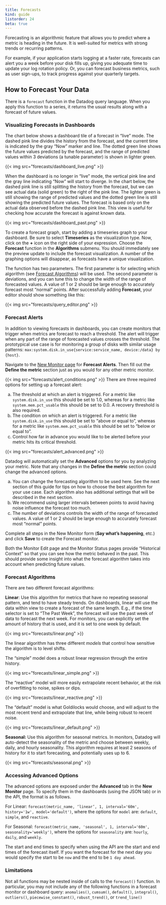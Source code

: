 ```yaml
---
title: Forecasts
kind: guide
listorder: 24
beta: true
---
```


Forecasting is an algorithmic feature that allows you to predict where
a metric is heading in the future. It is well-suited for metrics with
strong trends or recurring patterns.

For example, if your application starts logging at a faster rate, forecasts can alert you a week before your disk fills up, giving you adequate time to update your log rotation policy. Or, you can forecast business metrics, such as user sign-ups, to track progress against your quarterly targets.

## How to Forecast Your Data

There is a `forecast` function in the Datadog query language. When you apply this function to a series, it returns the usual results along with a forecast of future values.

### Visualizing Forecasts in Dashboards

The chart below shows a dashboard tile of a forecast in “live” mode. The dashed pink line divides the history from the forecast, and the current time is indicated by the gray “Now” marker and line. The dotted green line shows the future values predicted by the forecast, and the range of predicted values within 3 deviations (a tunable parameter) is shown in lighter green.

{{< img src="forecasts/dashboard_live.png" >}}

When the dashboard is no longer in “live” mode, the vertical pink line and the gray line indicating “Now” will start to diverge. In the chart below, the dashed pink line is still splitting the history from the forecast, but we can see actual data (solid green) to the right of the pink line. The lighter green is still showing the range of predicted values and the dotted green line is still showing the predicted future values. The forecast is based only on the actual data observed before the dashed pink line. This view is useful for checking how accurate the forecast is against known data.

{{< img src="forecasts/dashboard_past.png" >}}

To create a forecast graph, start by adding a timeseries graph to your dashboard. Be sure to select **Timeseries** as the visualization type. Now, click on the **+** icon on the right side of your expression. Choose the **Forecast** function in the **Algorithms** submenu. You should immediately see the preview update to include the forecast visualization. A number of the graphing options will disappear, as forecasts have a unique visualization.

The function has two parameters. The first parameter is for selecting which algorithm (see [Forecast Algorithms](#forecast-algorithms)) will be used. The second parameter is deviations, and you can tune this to change the width of the range of forecasted values. A value of 1 or 2 should be large enough to accurately forecast most “normal” points. After successfully adding **Forecast**, your editor should show something like this:

{{< img src="forecasts/query_editor.png" >}}

### Forecast Alerts
In addition to viewing forecasts in dashboards, you can create monitors that trigger when metrics are forecast to reach a threshold. The alert will trigger when any part of the range of forecasted values crosses the threshold. The prototypical use case is for monitoring a group of disks with similar usage patterns: `max:system.disk.in_use{service:service_name, device:/data} by {host}`.

Navigate to the [New Monitor page](https://app.datadoghq.com/monitors#create/forecast) for **Forecast Alerts**. Then fill out the **Define the metric** section just as you would for any other metric monitor.

{{< img src="forecasts/alert_conditions.png" >}}
There are three required options for setting up a forecast alert:

<ol type="a">
  <li> The threshold at which an alert is triggered. For a metric like <code>system.disk.in_use</code> this should be set to 1.0, whereas for a metric like <code>system.mem.pct_usable</code> this should be set to 0.0. A recovery threshold is also required.
  <li> The condition on which an alert is triggered. For a metric like <code>system.disk.in_use</code> this should be set to “above or equal to”, whereas for a metric like <code>system.mem.pct_usable</code> this should be set to “below or equal to”.
  <li> Control how far in advance you would like to be alerted before your metric hits its critical threshold.
</ol>

{{< img src="forecasts/alert_advanced.png" >}}

Datadog will automatically set the **Advanced** options for you by analyzing your metric. Note that any changes in the **Define the metric** section could change the advanced options.

<ol type="a">
  <li> You can change the forecasting algorithm to be used here. See the next section of this guide for tips on how to choose the best algorithm for your use case. Each algorithm also has additional settings that will be described in the next section.
  <li> We recommend using larger intervals between points to avoid having noise influence the forecast too much.
  <li> The number of deviations controls the width of the range of forecasted values. A value of 1 or 2 should be large enough to accurately forecast most “normal” points.
</ol>

Complete all steps in the New Monitor form (**Say what’s happening**, etc.) and click **Save** to create the Forecast monitor.

Both the Monitor Edit page and the Monitor Status pages provide “Historical Context” so that you can see how the metric behaved in the past. This should provide some insight into what the forecast algorithm takes into account when predicting future values.

### Forecast Algorithms

There are two different forecast algorithms:

**Linear**: Use this algorithm for metrics that have no repeating seasonal pattern, and tend to have steady trends. On dashboards, linear will use the data within view to create a forecast of the same length. E.g., if the time selector is set to “The Past Week”, the forecast will use the past week of data to forecast the next week. For monitors, you can explicitly set the amount of history that is used, and it is set to one week by default.

{{< img src="forecasts/linear.png" >}}

The linear algorithm has three different _models_ that control how sensitive the algorithm is to level shifts.

The “simple” model does a robust linear regression through the entire history.

{{< img src="forecasts/linear_simple.png" >}}

The “reactive” model will more easily extrapolate recent behavior, at the risk of overfitting to noise, spikes or dips.

{{< img src="forecasts/linear_reactive.png" >}}

The “default” model is what Goldilocks would choose, and will adjust to the most recent trend and extrapolate that line, while being robust to recent noise.

{{< img src="forecasts/linear_default.png" >}}

**Seasonal:** Use this algorithm for seasonal metrics. In monitors, Datadog will auto-detect the seasonality of the metric and choose between weekly, daily, and hourly seasonality. This algorithm requires at least 2 seasons of history for it to start forecasting, and potentially uses up to 6.

{{< img src="forecasts/seasonal.png" >}}

### Accessing Advanced Options
The advanced options are exposed under the **Advanced** tab in the **New Monitor** page. To specify them in the dashboards (using the JSON tab) or in the API, the format is as follows.

For Linear: `forecast(metric_name, ‘linear’, 1, interval='60m', history='1w', model='default')`, where the options for `model` are: `default`, `simple`, and `reactive`.

For Seasonal: `forecast(metric_name, 'seasonal', 1, interval='60m', seasonality='weekly')`, where the options for `seasonality` are: `hourly`, `daily`, and `weekly`.

The start and end times to specify when using the API are the start and end times of the forecast itself. If you want the forecast for the next day you would specify the start to be `now` and the end to be `1 day ahead`.

### Limitations

Not all functions may be nested inside of calls to the `forecast()` function. In particular, you may not include any of the following functions in a forecast monitor or dashboard query: `anomalies()`, `cumsum()`, `default()`, `integral()`, `outliers()`, `piecewise_constant()`, `robust_trend()`, or `trend_line()`
